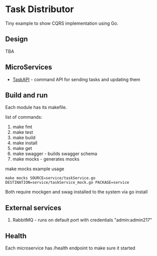 # Task Distributor

Tiny example to show CQRS implementation using Go.


## Design
TBA


## MicroServices

- [TaskAPI](taskApi/README.md) - command API for sending tasks and updating them 

## Build and run
Each module has its makefile.

list of commands:
1. make fmt
2. make test
3. make build
4. make install
5. make get
6. make swagger - builds swagger schema
7. make mocks - generates mocks 

make mocks example usage
```
make mocks SOURCE=service/taskService.go DESTINATION=service/taskService_mock.go PACKAGE=service
```

Both require mockgen and swag installed to the system via go install

## External services

1. RabbitMQ - runs on default port with credentials "admin:admin217"

## Health
Each microservice has /health endpoint to make sure it started 